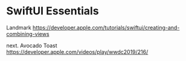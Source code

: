 # SwiftUI Essentials

Landmark
https://developer.apple.com/tutorials/swiftui/creating-and-combining-views

next. Avocado Toast
https://developer.apple.com/videos/play/wwdc2019/216/